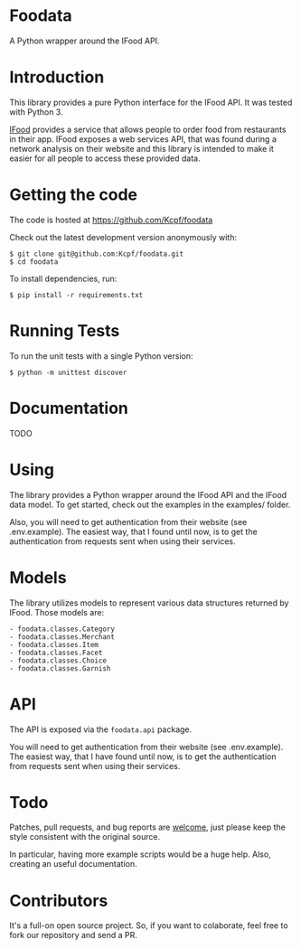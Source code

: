 # Foodata

A Python wrapper around the IFood API.

Introduction
============

This library provides a pure Python interface for the IFood API. It was tested with Python 3.

[IFood](http://ifood.com.br) provides a service that allows people to order food from restaurants in their app. IFood exposes a web services API, that was found during a network analysis on their website and this library is intended to make it easier for all people to access these provided data.

Getting the code
================

The code is hosted at https://github.com/Kcpf/foodata

Check out the latest development version anonymously with:

    $ git clone git@github.com:Kcpf/foodata.git
    $ cd foodata

To install dependencies, run:

    $ pip install -r requirements.txt

Running Tests
=============
To run the unit tests with a single Python version:

    $ python -m unittest discover

Documentation
=============
TODO

Using
=====

The library provides a Python wrapper around the IFood API and the IFood data model. To get started, check out the examples in the examples/ folder.

Also, you will need to get authentication from their website (see .env.example). The easiest way, that I found until now, is to get the authentication from requests sent when using their services. 

Models
=====

The library utilizes models to represent various data structures returned by IFood. Those models are:

    - foodata.classes.Category
    - foodata.classes.Merchant
    - foodata.classes.Item
    - foodata.classes.Facet
    - foodata.classes.Choice
    - foodata.classes.Garnish

API
=====

The API is exposed via the ``foodata.api`` package.

You will need to get authentication from their website (see .env.example). The easiest way, that I have found until now, is to get the authentication from requests sent when using their services. 

Todo
=====

Patches, pull requests, and bug reports are [welcome](https://github.com/Kcpf/foodata/issues/new), just please keep the style consistent with the original source.

In particular, having more example scripts would be a huge help. Also, creating an useful documentation.

Contributors
=====

It's a full-on open source project. So, if you want to colaborate, feel free to fork our repository and send a PR. 
